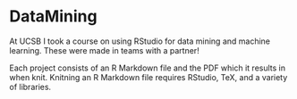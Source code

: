 # DataMining
At UCSB I took a course on using RStudio for data mining and machine learning. These were made in teams with a partner!

Each project consists of an R Markdown file and the PDF which it results in when knit. 
Knitning an R Markdown file requires RStudio, TeX, and a variety of libraries.
